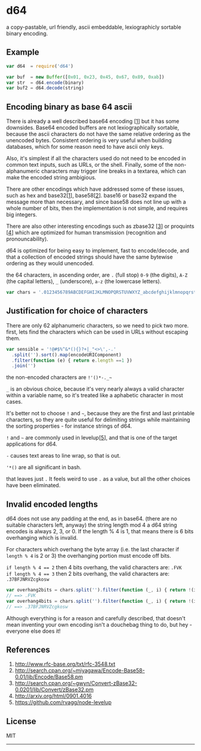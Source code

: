 # d64

a copy-pastable, url friendly, ascii embeddable, lexiographicly sortable binary encoding.

## Example

``` js
var d64  = require('d64')

var buf  = new Buffer([0x01, 0x23, 0x45, 0x67, 0x89, 0xab])
var str  = d64.encode(binary)
var buf2 = d64.decode(string)
```

## Encoding binary as base 64 ascii

There is already a well described base64 encoding [[1]]
but it has some downsides. Base64 encoded buffers are not lexiographically sortable,
because the ascii characters do not have the same relative ordering as the unencoded
bytes. Consistent ordering is very useful when building databases,
which for some reason need to have ascii only keys.

Also, it's simplest if all the characters used do not need to be encoded in
common text inputs, such as URLs, or the shell. Finally, some of the 
non-alphanumeric characters may  trigger line breaks in a textarea,
which can make the encoded string ambigious.

There are other encodings which have addressed some of these issues,
such as hex and base32[[1]], base58[[2]].
base16 or base32 expand the message more than necessary,
and since base58 does not line up with a whole number of bits,
then the implementation is not simple, and requires big integers.

There are also other interesting encodings such as zbase32 [[3]] or proquints [[4]]
which are optimized for human transmission (recognition and pronouncability).

d64 is optimized for being easy to implement, fast to encode/decode,
and that a collection of encoded strings should have the same bytewise ordering
as they would unencoded.

the 64 characters, in ascending order, are `.` (full stop) `0-9` (the digits),
`A-Z` (the capital letters), `_` (underscore), `a-z` (the lowercase letters).

``` js
var chars = '.0123456789ABCDEFGHIJKLMNOPQRSTUVWXYZ_abcdefghijklmnopqrstuvwxyz'
```

## Justification for choice of characters

There are only 62 alphanumeric characters, so we need to pick two more.
first, lets find the characters which can be used in URLs without escaping them.

``` js
var sensible = '!@#$%^&*(){}?+|_"<>\',-.'
  .split('').sort().map(encodeURIComponent)
  .filter(function (e) { return e.length ==1 })
  .join('')
```

the non-encoded characters are `!'()*-._~`

`_` is an obvious choice, because it's very nearly always a valid character
within a variable name, so it's treated like a aphabetic character in most cases.

It's better not to choose `!` and `~`, because they are the first and last printable
characters, so they are quite useful for delimiting strings while maintaining the sorting
properties - for instance strings of d64.

`!` and `~` are commonly used in levelup[[5]], and that is one of the target applications for d64.

`-` causes text areas to line wrap, so that is out.

`'*()` are all significant in bash.

that leaves just `.`
It feels weird to use `.` as a value, but all the other choices have been eliminated.

## Invalid encoded lengths

d64 does not use any padding at the end, as in base64.
(there are no suitable characters left, anyway) the string length mod 4
a d64 string encodes is always 2, 3, or 0. If the length % 4 is 1,
that means there is 6 bits overhanging which is invalid.

For characters which overhang the byte array
(i.e. the last character if `length % 4` is 2 or 3)
the overhanging portion must encode off bits.

`if length % 4 == 2` then 4 bits overhang, the valid characters are: `.FVK`  
`if length % 4 == 3` then 2 bits overhang, the valid characters are: `.37BFJNRVZcgkosw`

``` js
var overhang2bits = chars.split('').filter(function (_, i) { return !(i&0xf) }).join('')
// ==> .FVK
var overhang4bits = chars.split('').filter(function (_, i) { return !(i&0x3) }).join('')
// ==> .37BFJNRVZcgkosw
```

Although everything is for a reason and carefully described, that doesn't mean inventing
your own encoding isn't a douchebag thing to do, but hey - everyone else does it!

## References

1. <http://www.rfc-base.org/txt/rfc-3548.txt>
2. <http://search.cpan.org/~miyagawa/Encode-Base58-0.01/lib/Encode/Base58.pm>
3. <http://search.cpan.org/~gwyn/Convert-zBase32-0.0201/lib/Convert/zBase32.pm>
4. <http://arxiv.org/html/0901.4016>
5. <https://github.com/rvagg/node-levelup>

## License

MIT

***

[1]: http://www.rfc-base.org/txt/rfc-3548.txt
[2]: http://search.cpan.org/~miyagawa/Encode-Base58-0.01/lib/Encode/Base58.pm
[3]: http://search.cpan.org/~gwyn/Convert-zBase32-0.0201/lib/Convert/zBase32.pm
[4]: http://arxiv.org/html/0901.4016
[5]: https://github.com/rvagg/node-levelup

